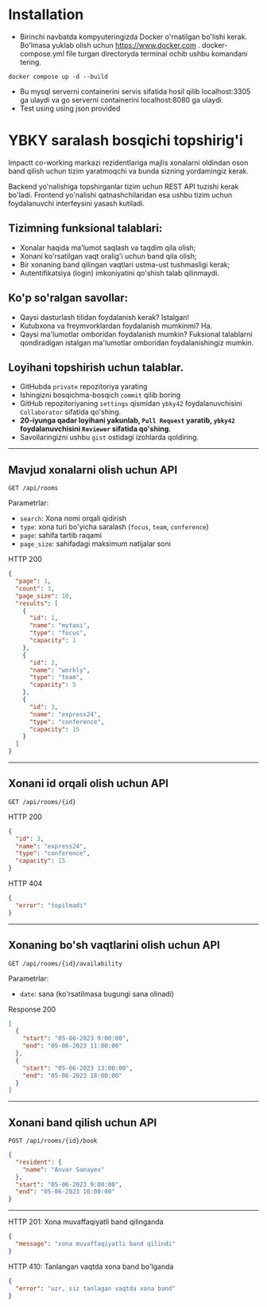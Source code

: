 # Installation

- Birinchi navbatda kompyuteringizda Docker o'rnatilgan bo'lishi kerak. Bo'lmasa yuklab olish uchun https://www.docker.com . docker-compose.yml file turgan directoryda terminal ochib ushbu komandani tering.

`docker compose up -d --build `

- Bu mysql serverni containerini servis sifatida hosil qilib localhost:3305 ga ulaydi va go serverni containerini localhost:8080 ga ulaydi.
- Test using using json provided

# YBKY saralash bosqichi topshirig'i

Impactt co-working markazi rezidentlariga majlis xonalarni oldindan oson band qilish uchun tizim yaratmoqchi va bunda sizning yordamingiz kerak.

Backend yo'nalishiga topshirganlar tizim uchun REST API tuzishi kerak bo'ladi. Frontend yo'nalishi qatnashchilaridan esa ushbu tizim uchun foydalanuvchi interfeysini yasash kutiladi.

## Tizimning funksional talablari:

- Xonalar haqida ma'lumot saqlash va taqdim qila olish;
- Xonani ko'rsatilgan vaqt oralig'i uchun band qila olish;
- Bir xonaning band qilingan vaqtlari ustma-ust tushmasligi kerak;
- Autentifikatsiya (login) imkoniyatini qo'shish talab qilinmaydi.

## Ko'p so'ralgan savollar:

- Qaysi dasturlash tilidan foydalanish kerak? Istalgan!
- Kutubxona va freymvorklardan foydalanish mumkinmi? Ha.
- Qaysi ma'lumotlar omboridan foydalanish mumkin? Fuksional talablarni qondiradigan istalgan ma'lumotlar omboridan foydalanishingiz mumkin.

## Loyihani topshirish uchun talablar.

- GitHubda `private` repozitoriya yarating
- Ishingizni bosqichma-bosqich `commit` qilib boring
- GitHub repozitoriyaning `settings` qismidan `ybky42` foydalanuvchisini `Collaborator` sifatida qo'shing.
- **20-iyunga qadar loyihani yakunlab, `Pull Request` yaratib, `ybky42` foydalanuvchisini `Reviewer` sifatida qo'shing.**
- Savollaringizni ushbu `gist` ostidagi izohlarda qoldiring.

---

## Mavjud xonalarni olish uchun API

```
GET /api/rooms
```

Parametrlar:

- `search`: Xona nomi orqali qidirish
- `type`: xona turi bo'yicha saralash (`focus`, `team`, `conference`)
- `page`: sahifa tartib raqami
- `page_size`: sahifadagi maksimum natijalar soni

HTTP 200

```json
{
  "page": 1,
  "count": 3,
  "page_size": 10,
  "results": [
    {
      "id": 1,
      "name": "mytaxi",
      "type": "focus",
      "capacity": 1
    },
    {
      "id": 2,
      "name": "workly",
      "type": "team",
      "capacity": 5
    },
    {
      "id": 3,
      "name": "express24",
      "type": "conference",
      "capacity": 15
    }
  ]
}
```

---

## Xonani id orqali olish uchun API

```
GET /api/rooms/{id}
```

HTTP 200

```json
{
  "id": 3,
  "name": "express24",
  "type": "conference",
  "capacity": 15
}
```

HTTP 404

```json
{
  "error": "topilmadi"
}
```

---

## Xonaning bo'sh vaqtlarini olish uchun API

```
GET /api/rooms/{id}/availability
```

Parametrlar:

- `date`: sana (ko'rsatilmasa bugungi sana olinadi)

Response 200

```json
[
  {
    "start": "05-06-2023 9:00:00",
    "end": "05-06-2023 11:00:00"
  },
  {
    "start": "05-06-2023 13:00:00",
    "end": "05-06-2023 18:00:00"
  }
]
```

---

## Xonani band qilish uchun API

```
POST /api/rooms/{id}/book
```

```json
{
  "resident": {
    "name": "Anvar Sanayev"
  },
  "start": "05-06-2023 9:00:00",
  "end": "05-06-2023 10:00:00"
}
```

---

HTTP 201: Xona muvaffaqiyatli band qilinganda

```json
{
  "message": "xona muvaffaqiyatli band qilindi"
}
```

HTTP 410: Tanlangan vaqtda xona band bo'lganda

```json
{
  "error": "uzr, siz tanlagan vaqtda xona band"
}
```
